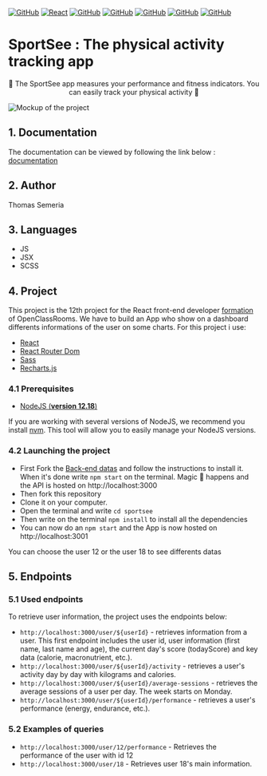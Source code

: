 [![GitHub](https://img.shields.io/badge/GitHub-100000?style=for-the-badge&logo=github&logoColor=white)](https://github.com/Ngc1987) [![React](https://img.shields.io/badge/React-20232A?style=for-the-badge&logo=react&logoColor=61DAFB)](https://reactjs.org/) [![GitHub](https://img.shields.io/badge/React_Router-CA4245?style=for-the-badge&logo=react-router&logoColor=white)](https://reactrouter.com/) [![GitHub](https://img.shields.io/badge/JS-F7DF1E?style=for-the-badge&logo=javascript&logoColor=black)](https://developer.mozilla.org/en-US/docs/Web/JavaScript) [![GitHub](https://img.shields.io/badge/JSX-4F4FD4?style=for-the-badge&logo=react&logoColor=61DAFB)](https://reactjs.org/docs/introducing-jsx.html) [![GitHub](https://img.shields.io/badge/Sass-CC6699?style=for-the-badge&logo=sass&logoColor=white)](https://sass-lang.com/) [![GitHub](https://img.shields.io/badge/HTML5-E34F26?style=for-the-badge&logo=html5&logoColor=white)](https://developer.mozilla.org/en-US/docs/Web/HTML)


# SportSee : The physical activity tracking app

<p align="center">
🏃 The SportSee app measures your performance and fitness indicators. You can easily track your physical activity 🏃
</p>

![Mockup of the project](https://i.imgur.com/Zv7tsy8.png)


## 1. Documentation

The documentation can be viewed by following the link below : [documentation](https://github.com/Ngc1987/-ThomasSemeria_12_14102021/tree/master/docs/index.html)

## 2. Author

Thomas Semeria


## 3. Languages

- JS
- JSX
- SCSS

## 4. Project
This project is the 12th project for the React front-end developer [formation](https://openclassrooms.com/fr/paths/516-developpeur-dapplication-javascript-react#main_content) of OpenClassRooms.
We have to build an App who show on a dashboard differents informations of the user on some charts.
For this project i use:

- [React](https://reactjs.org/)
- [React Router Dom](https://v5.reactrouter.com/web/guides/quick-start)
- [Sass](https://sass-lang.com/)
- [Recharts.js](https://recharts.org/en-US)

### 4.1 Prerequisites

- [NodeJS (**version 12.18**)](https://nodejs.org/en/)

If you are working with several versions of NodeJS, we recommend you install [nvm](https://github.com/nvm-sh/nvm). This tool will allow you to easily manage your NodeJS versions.


### 4.2 Launching the project

- First Fork the [Back-end datas](https://github.com/OpenClassrooms-Student-Center/P9-front-end-dashboard) and follow the instructions to install it. When it's done write `npm start` on the terminal.
Magic 🌟 happens and the API is hosted on http://localhost:3000
- Then fork this repository
- Clone it on your computer.
- Open the terminal and write `cd sportsee`
- Then write on the terminal `npm install` to install all the dependencies
- You can now do an `npm start` and the App is now hosted on http://localhost:3001

You can choose the user 12 or the user 18 to see differents datas

## 5. Endpoints

### 5.1 Used endpoints

To retrieve user information, the project uses the endpoints below: 

- `http://localhost:3000/user/${userId}` - retrieves information from a user. This first endpoint includes the user id, user information (first name, last name and age), the current day's score (todayScore) and key data (calorie, macronutrient, etc.).
- `http://localhost:3000/user/${userId}/activity` - retrieves a user's activity day by day with kilograms and calories.
- `http://localhost:3000/user/${userId}/average-sessions` - retrieves the average sessions of a user per day. The week starts on Monday.
- `http://localhost:3000/user/${userId}/performance` - retrieves a user's performance (energy, endurance, etc.).


### 5.2 Examples of queries

- `http://localhost:3000/user/12/performance` - Retrieves the performance of the user with id 12
- `http://localhost:3000/user/18` - Retrieves user 18's main information.


